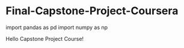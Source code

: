 # Final-Capstone-Project-Coursera

import pandas as pd
import numpy as np


Hello Capstone Project Course!
